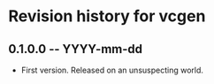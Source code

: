 # Revision history for vcgen

## 0.1.0.0  -- YYYY-mm-dd

* First version. Released on an unsuspecting world.

